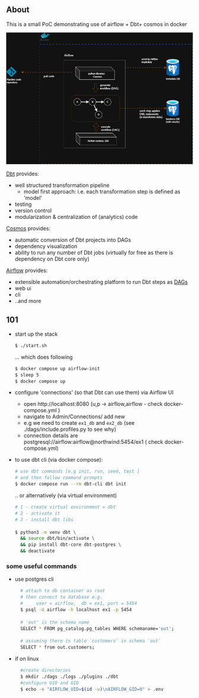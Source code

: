 ## About

This is a small PoC demonstrating use of airflow + Dbt+ cosmos in docker 


![diagram](./high-level-diagram.png)



[Dbt](https://www.getdbt.com/) provides:
  - well structured transformation pipeline
      * model first approach: i.e. each transformation step is defined as 'model'
  - testing
  - version control
  - modularization & centralization of (analytics) code

  
[Cosmos](https://www.astronomer.io/cosmos/) provides:
  - automatic conversion of Dbt projects into DAGs
  - dependency visualization
  - ability to run any number of Dbt jobs (virtually for free as there is dependency on Dbt core only)

[Airflow](https://airflow.apache.org/) provides:
  - extensible automation/orchestrating platform to run Dbt steps as [DAGs](https://airflow.apache.org/docs/apache-airflow/stable/core-concepts/dags.html#dags)
  - web ui
  - cli 
  - ..and more

## 101
* start up the stack
  ```bash
  $ ./start.sh
  ```
  ... which does following  
    ```bash
    $ docker compose up airflow-init  
    $ sleep 5
    $ docker compose up   
    ```
* configure 'connections' (so that Dbt can use them) via Airflow UI
   - open http://localhost:8080   (u,p -> airflow,airflow   - check docker-compose.yml ) 
   - navigate to Admin/Connections/ add new 
   - e.g we need to create `ex1_db` and `ex2_db` (see ./dags/include.profiles.py  to see why)
   - connection details are postgresql://airflow:airflow@northwind:5454/ex1 ( check docker-compose.yml)

* to use dbt cli (via docker compose):
  ```bash
  # use dbt commands [e.g init, run, seed, test ]
  # and then follow command prompts 
  $ docker compose run --rm dbt-cli dbt init
  ```  
  .. or alternatively (via virtual environment)
  ```bash
  # 1 - create virtual environment = dbt  
  # 2 - activate it 
  # 3 - install dbt libs

  $ python3 -m venv dbt \
    && source dbt/bin/activate \
    && pip install dbt-core dbt-postgres \
    && deactivate
  ```
   


### some useful commands
* use postgres cli
  ```bash
    # attach to db container as root
    # then connect to database e.g. 
    #     user = airflow,  db = ex1, port = 5454
    $ psql -U airflow -h localhost ex1 -p 5454

    # 'out' is the schema name
    SELECT * FROM pg_catalog.pg_tables WHERE schemaname='out';

    # assuming there is table `customers` in schema `out`
    SELECT * from out.customers;
  ```

* if on linux 

  ```bash
    #create directories
    $ mkdir ./dags ./logs ./plugins ./dbt
    #configure UID and GID
    $ echo -e "AIRFLOW_UID=$(id -u)\nAIRFLOW_GID=0" > .env
  ``` 